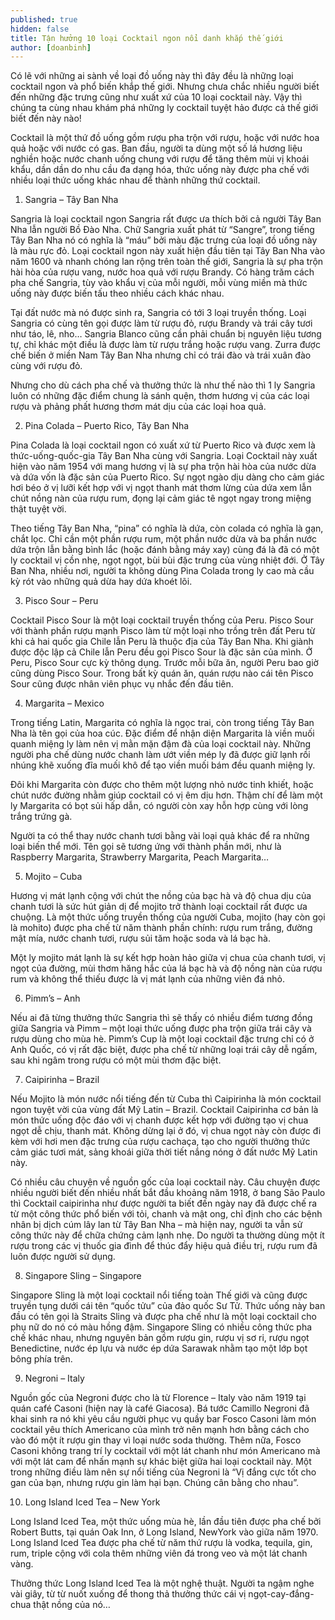 ```yaml
---
published: true
hidden: false
title: Tận hưởng 10 loại Cocktail ngon nổi danh khắp thế giới
author: [doanbinh] 
---
```



Có lẽ với những ai sành về loại đồ uống này thì đây đều là những loại cocktail ngon và phổ biến khắp thế giới. Nhưng chưa chắc nhiều người biết đến những đặc trưng cũng như xuất xứ của 10 loại cocktail này. Vậy thì chúng ta cùng nhau khám phá những ly cocktail tuyệt hảo được cả thế giới biết đến này nào!

Cocktail là một thứ đồ uống gồm rượu pha trộn với rượu, hoặc với nước hoa quả hoặc với nước có gas. Ban đầu, người ta dùng một số lá hương liệu nghiền hoặc nước chanh uống chung với rượu để tăng thêm mùi vị khoái khẩu, dần dần do nhu cầu đa dạng hóa, thức uống này được pha chế với nhiều loại thức uống khác nhau để thành những thứ cocktail.

1. Sangria – Tây Ban Nha

Sangria là loại cocktail ngon Sangria rất được ưa thích bởi cả người Tây Ban Nha lẫn người Bồ Đào Nha. Chữ Sangria xuất phát từ “Sangre”, trong tiếng Tây Ban Nha nó có nghĩa là “máu” bởi màu đặc trưng của loại đồ uống này là màu rực đỏ. Loại cocktail ngon này xuất hiện đầu tiên tại Tây Ban Nha vào năm 1600 và nhanh chóng lan rộng trên toàn thế giới, Sangria là sự pha trộn hài hòa của rượu vang, nước hoa quả với rượu Brandy. Có hàng trăm cách pha chế Sangria, tùy vào khẩu vị của mỗi người, mỗi vùng miền mà thức uống này được biến tấu theo nhiều cách khác nhau.

Tại đất nước mà nó được sinh ra, Sangria có tới 3 loại truyền thống. Loại Sangria có cùng tên gọi được làm từ rượu đỏ, rượu Brandy và trái cây tươi như táo, lê, nho… Sangria Blanco cũng cần phải chuẩn bị nguyên liệu tương tự, chỉ khác một điều là được làm từ rượu trắng hoặc rượu vang. Zurra được chế biến ở miền Nam Tây Ban Nha nhưng chỉ có trái đào và trái xuân đào cùng với rượu đỏ.

Nhưng cho dù cách pha chế và thưởng thức là như thế nào thì 1 ly Sangria luôn có những đặc điểm chung là sánh quện, thơm hương vị của các loại rượu và phảng phất hương thơm mát dịu của các loại hoa quả.

2. Pina Colada – Puerto Rico, Tây Ban Nha

Pina Colada là loại cocktail ngon có xuất xứ từ Puerto Rico và được xem là thức-uống-quốc-gia Tây Ban Nha cùng với Sangria. Loại Cocktail này xuất hiện vào năm 1954 với mang hương vị là sự pha trộn hài hòa của nước dừa và dứa vốn là đặc sản của Puerto Rico. Sự ngọt ngào dịu dàng cho cảm giác hơi béo ở vị lưỡi kết hợp với vị ngọt thanh mát thơm lừng của dứa xem lẫn chút nồng nàn của rượu rum, đọng lại cảm giác tê ngọt ngay trong miệng thật tuyệt vời.


Theo tiếng Tây Ban Nha, “pina” có nghĩa là dứa, còn colada có nghĩa là gạn, chắt lọc. Chỉ cần một phần rượu rum, một phần nước dừa và ba phần nước dứa trộn lẫn bằng bình lắc (hoặc đánh bằng máy xay) cùng đá là đã có một ly cocktail vị cồn nhẹ, ngọt ngọt, bùi bùi đặc trưng của vùng nhiệt đới. Ở Tây Ban Nha, nhiều nơi, người ta không dùng Pina Colada trong ly cao mà cầu kỳ rót vào những quả dừa hay dứa khoét lõi.

3. Pisco Sour – Peru

Cocktail Pisco Sour là một loại cocktail truyền thống của Peru. Pisco Sour với thành phần rượu mạnh Pisco làm từ một loại nho trồng trên đất Peru từ khi cả hai quốc gia Chile lẫn Peru là thuộc địa của Tây Ban Nha. Khi giành được độc lập cả Chile lẫn Peru đều gọi Pisco Sour là đặc sản của mình. Ở Peru, Pisco Sour cực kỳ thông dụng. Trước mỗi bữa ăn, người Peru bao giờ cũng dùng Pisco Sour. Trong bất kỳ quán ăn, quán rượu nào cái tên Pisco Sour cũng được nhân viên phục vụ nhắc đến đầu tiên.

4. Margarita – Mexico

Trong tiếng Latin, Margarita có nghĩa là ngọc trai, còn trong tiếng Tây Ban Nha là tên gọi của hoa cúc. Đặc điểm để nhận diện Margarita là viền muối quanh miệng ly làm nên vị mằn mặn đậm đà của loại cocktail này. Những người pha chế dùng nước chanh làm ướt viền mép ly đã được giữ lạnh rồi nhúng khẽ xuống đĩa muối khô để tạo viền muối bám đều quanh miệng ly.

Đôi khi Margarita còn được cho thêm một lượng nhỏ nước tinh khiết, hoặc chút nước đường nhằm giúp cocktail có vị êm dịu hơn. Thậm chí để làm một ly Margarita có bọt sủi hấp dẫn, có người còn xay hỗn hợp cùng với lòng trắng trứng gà.

Người ta có thể thay nước chanh tươi bằng vài loại quả khác để ra những loại biến thể mới. Tên gọi sẽ tương ứng với thành phần mới, như là Raspberry Margarita, Strawberry Margarita, Peach Margarita…

5. Mojito – Cuba

Hương vị mát lạnh cộng với chút the nồng của bạc hà và độ chua dịu của chanh tươi là sức hút giản dị để mojito trở thành loại cocktail rất được ưa chuộng. Là một thức uống truyền thống của người Cuba, mojito (hay còn gọi là mohito) được pha chế từ năm thành phần chính: rượu rum trắng, đường mật mía, nước chanh tươi, rượu sủi tăm hoặc soda và lá bạc hà.

Một ly mojito mát lạnh là sự kết hợp hoàn hảo giữa vị chua của chanh tươi, vị ngọt của đường, mùi thơm hăng hắc của lá bạc hà và độ nồng nàn của rượu rum và không thể thiếu được là vị mát lạnh của những viên đá nhỏ.

6. Pimm’s – Anh

Nếu ai đã từng thưởng thức Sangria thì sẽ thấy có nhiều điểm tương đồng giữa Sangria và Pimm – một loại thức uống được pha trộn giữa trái cây và rượu dùng cho mùa hè. Pimm’s Cup là một loại cocktail đặc trưng chỉ có ở Anh Quốc, có vị rất đặc biệt, được pha chế từ những loại trái cây dễ ngấm, sau khi ngâm trong rượu có một mùi thơm đặc biệt.

7. Caipirinha – Brazil

Nếu Mojito là món nước nổi tiếng đến từ Cuba thì Caipirinha là món cocktail ngon tuyệt vời của vùng đất Mỹ Latin – Brazil. Cocktail Caipirinha cơ bản là món thức uống độc đáo với vị chanh được kết hợp với đường tạo vị chua ngọt dễ chịu, thanh mát. Không dừng lại ở đó, vị chua ngọt này còn được đi kèm với hơi men đặc trưng của rượu cachaça, tạo cho người thưởng thức cảm giác tươi mát, sảng khoái giữa thời tiết nắng nóng ở đất nước Mỹ Latin này.

Có nhiều câu chuyện về nguồn gốc của loại cocktail này. Câu chuyện được nhiều người biết đến nhiều nhất bắt đầu khoảng năm 1918, ở bang São Paulo thì Cocktail caipirinha như được người ta biết đến ngày nay đã được chế ra từ một công thức phổ biến với tỏi, chanh và mật ong, chỉ định cho các bệnh nhân bị dịch cúm lây lan từ Tây Ban Nha – mà hiện nay, người ta vẫn sử công thức này để chữa chứng cảm lạnh nhẹ. Do người ta thường dùng một ít rượu trong các vị thuốc gia đình để thúc đẩy hiệu quả điều trị, rượu rum đã luôn được người sử dụng.

8. Singapore Sling – Singapore

Singapore Sling là một loại cocktail nổi tiếng toàn Thế giới và cũng được truyền tụng dưới cái tên “quốc tửu” của đảo quốc Sư Tử. Thức uống này ban đầu có tên gọi là Straits Sling và được pha chế như là một loại cocktail cho phụ nữ do nó có màu hồng đậm. Singapore Sling có nhiều công thức pha chế khác nhau, nhưng nguyên bản gồm rượu gin, rượu vị sơ ri, rượu ngọt Benedictine, nước ép lựu và nước ép dứa Sarawak nhằm tạo một lớp bọt bông phía trên.

9. Negroni – Italy

Nguồn gốc của Negroni được cho là từ Florence – Italy vào năm 1919 tại quán café Casoni (hiện nay là café Giacosa). Bá tước Camillo Negroni đã khai sinh ra nó khi yêu cầu người phục vụ quầy bar Fosco Casoni làm món cocktail yêu thích Americano của mình trở nên mạnh hơn bằng cách cho vào đó một ít rượu gin thay vì loại nước soda thường. Thêm nữa, Fosco Casoni không trang trí ly cocktail với một lát chanh như món Americano mà với một lát cam để nhấn mạnh sự khác biệt giữa hai loại cocktail này. Một trong những điều làm nên sự nổi tiếng của Negroni là “Vị đắng cực tốt cho gan của bạn, nhưng rượu gin làm hại bạn. Chúng cân bằng cho nhau”.

10. Long Island Iced Tea – New York

Long Island Iced Tea, một thức uống mùa hè, lần đầu tiên được pha chế bởi Robert Butts, tại quán Oak Inn, ở Long Island, NewYork vào giữa năm 1970. Long Island Iced Tea được pha chế từ năm thứ rượu là vodka, tequila, gin, rum, triple cộng với cola thêm những viên đá trong veo và một lát chanh vàng.

Thưởng thức Long Island Iced Tea là một nghệ thuật. Người ta ngậm nghe vài giây, từ từ nuốt xuống để thong thả thưởng thức cái vị ngọt-cay-đắng-chua thật nồng của nó…